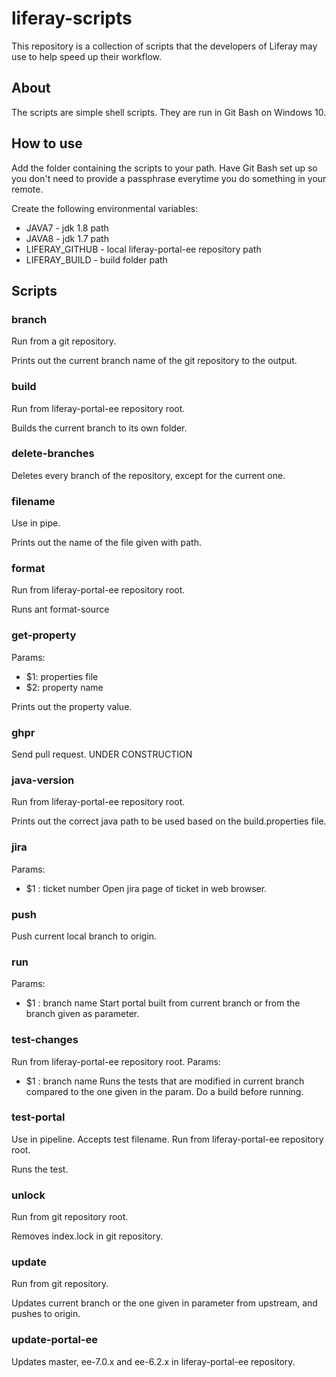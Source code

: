 # liferay-scripts
This repository is a collection of scripts that the developers of Liferay may use to help speed up their workflow.

## About
The scripts are simple shell scripts. They are run in Git Bash on Windows 10.

## How to use
Add the folder containing the scripts to your path.
Have Git Bash set up so you don't need to provide a passphrase everytime you do something in your remote.


Create the following environmental variables:
* JAVA7 - jdk 1.8 path
* JAVA8 - jdk 1.7 path
* LIFERAY_GITHUB - local liferay-portal-ee repository path
* LIFERAY_BUILD - build folder path

## Scripts
### branch
Run from a git repository.

Prints out the current branch name of the git repository to the output.

### build
Run from liferay-portal-ee repository root.

Builds the current branch to its own folder.

### delete-branches
Deletes every branch of the repository, except for the current one.

### filename
Use in pipe.

Prints out the name of the file given with path.

### format
Run from liferay-portal-ee repository root.

Runs ant format-source

### get-property
Params:
* $1: properties file
* $2: property name

Prints out the property value.

### ghpr
Send pull request. UNDER CONSTRUCTION

### java-version
Run from liferay-portal-ee repository root.

Prints out the correct java path to be used based on the build.properties file.

### jira
Params:
* $1 : ticket number
Open jira page of ticket in web browser.

### push
Push current local branch to origin.

### run
Params:
* $1 : branch name
Start portal built from current branch or from the branch given as parameter.

### test-changes
Run from liferay-portal-ee repository root.
Params:
* $1 : branch name
Runs the tests that are modified in current branch compared to the one given in the param.
Do a build before running.
 
### test-portal
Use in pipeline. Accepts test filename.
Run from liferay-portal-ee repository root.

Runs the test.

### unlock
Run from git repository root.

Removes index.lock in git repository.

### update
Run from git repository.

Updates current branch or the one given in parameter from upstream, and pushes to origin.

### update-portal-ee
Updates master, ee-7.0.x and ee-6.2.x in liferay-portal-ee repository.



